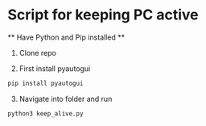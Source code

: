 # Script for keeping PC active

** Have Python and Pip installed **

1. Clone repo

2. First install pyautogui
```sh 
pip install pyautogui
```

3. Navigate into folder and run
```sh
python3 keep_alive.py
```